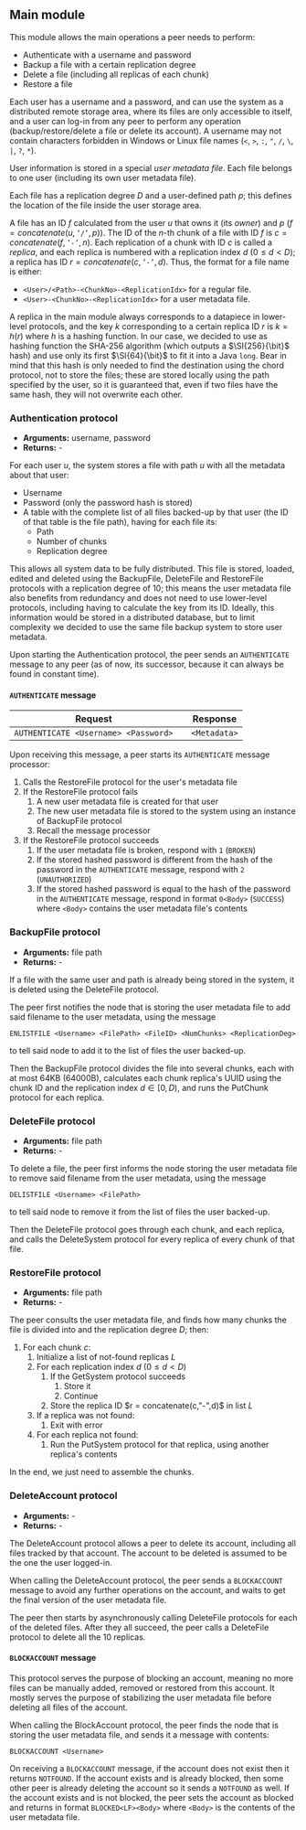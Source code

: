 ## Main module

This module allows the main operations a peer needs to perform:

- Authenticate with a username and password
- Backup a file with a certain replication degree
- Delete a file (including all replicas of each chunk)
- Restore a file

Each user has a username and a password, and can use the system as a distributed remote storage area, where its files are only accessible to itself, and a user can log-in from any peer to perform any operation (backup/restore/delete a file or delete its account). A username may not contain characters forbidden in Windows or Linux file names (`<`, `>`, `:`, `"`, `/`, `\`, `|`, `?`, `*`).

User information is stored in a special *user metadata file*. Each file belongs to one user (including its own user metadata file).

Each file has a replication degree $D$ and a user-defined path $p$; this defines the location of the file inside the user storage area.

A file has an ID $f$ calculated from the user $u$ that owns it (its *owner*) and $p$ ($f = concatenate(u, \texttt{'/'}, p))$. The ID of the $n$-th chunk of a file with ID $f$ is $c = concatenate(f, \texttt{'-'}, n)$. Each replication of a chunk with ID $c$ is called a *replica*, and each replica is numbered with a replication index $d$ ($0 ≤ d < D$); a replica has ID $r = concatenate(c, \texttt{'-'}, d)$. Thus, the format for a file name is either:

- `<User>/<Path>-<ChunkNo>-<ReplicationIdx>` for a regular file.
- `<User>-<ChunkNo>-<ReplicationIdx>` for a user metadata file.

A replica in the main module always corresponds to a datapiece in lower-level protocols, and the key $k$ corresponding to a certain replica ID $r$ is $k = h(r)$ where $h$ is a hashing function. In our case, we decided to use as hashing function the SHA-256 algorithm (which outputs a $\SI{256}{\bit}$ hash) and use only its first $\SI{64}{\bit}$ to fit it into a Java `long`. Bear in mind that this hash is only needed to find the destination using the chord protocol, not to store the files; these are stored locally using the path specified by the user, so it is guaranteed that, even if two files have the same hash, they will not overwrite each other.

### Authentication protocol

- **Arguments:** username, password
- **Returns:** -

For each user $u$, the system stores a file with path $u$ with all the metadata about that user:

- Username
- Password (only the password hash is stored)
- A table with the complete list of all files backed-up by that user (the ID of that table is the file path), having for each file its:
  - Path
  - Number of chunks
  - Replication degree

This allows all system data to be fully distributed. This file is stored, loaded, edited and deleted using the BackupFile, DeleteFile and RestoreFile protocols with a replication degree of 10; this means the user metadata file also benefits from redundancy and does not need to use lower-level protocols, including having to calculate the key from its ID. Ideally, this information would be stored in a distributed database, but to limit complexity we decided to use the same file backup system to store user metadata.

Upon starting the Authentication protocol, the peer sends an `AUTHENTICATE` message to any peer (as of now, its successor, because it can always be found in constant time).

#### `AUTHENTICATE` message

| **Request**                          | | **Response** |
|--------------------------------------|-|--------------|
| `AUTHENTICATE <Username> <Password>` | | `<Metadata>` |

Upon receiving this message, a peer starts its `AUTHENTICATE` message processor:

1. Calls the RestoreFile protocol for the user's metadata file
2. If the RestoreFile protocol fails
   1. A new user metadata file is created for that user
   2. The new user metadata file is stored to the system using an instance of BackupFile protocol
   3. Recall the message processor
3. If the RestoreFile protocol succeeds
   1. If the user metadata file is broken, respond with `1` (`BROKEN`)
   2. If the stored hashed password is different from the hash of the password in the `AUTHENTICATE` message, respond with `2` (`UNAUTHORIZED`)
   3. If the stored hashed password is equal to the hash of the password in the `AUTHENTICATE` message, respond in format `0<Body>` (`SUCCESS`) where `<Body>` contains the user metadata file's contents

### BackupFile protocol

- **Arguments:** file path
- **Returns:** -

If a file with the same user and path is already being stored in the system, it is deleted using the DeleteFile protocol.

The peer first notifies the node that is storing the user metadata file to add said filename to the user metadata, using the message

```
ENLISTFILE <Username> <FilePath> <FileID> <NumChunks> <ReplicationDeg>
```

to tell said node to add it to the list of files the user backed-up.

Then the BackupFile protocol divides the file into several chunks, each with at most 64KB (64000B), calculates each chunk replica's UUID using the chunk ID and the replication index $d \in [0, D)$, and runs the PutChunk protocol for each replica.

### DeleteFile protocol

- **Arguments:** file path
- **Returns:** -

To delete a file, the peer first informs the node storing the user metadata file to remove said filename from the user metadata, using the message

```
DELISTFILE <Username> <FilePath>
```

to tell said node to remove it from the list of files the user backed-up.

Then the DeleteFile protocol goes through each chunk, and each replica, and calls the DeleteSystem protocol for every replica of every chunk of that file.

### RestoreFile protocol

- **Arguments:** file path
- **Returns:** -

The peer consults the user metadata file, and finds how many chunks the file is divided into and the replication degree $D$; then:

1. For each chunk $c$:
   1. Initialize a list of not-found replicas $L$
   2. For each replication index $d$ ($0 ≤ d < D$)
      1. If the GetSystem protocol succeeds
         1. Store it
         2. Continue
      2. Store the replica ID $r = concatenate(c,"-",d)$ in list $L$
   3. If a replica was not found:
      1. Exit with error
   4. For each replica not found:
      1. Run the PutSystem protocol for that replica, using another replica's contents

In the end, we just need to assemble the chunks.

### DeleteAccount protocol

- **Arguments:** -
- **Returns:** -

The DeleteAccount protocol allows a peer to delete its account, including all files tracked by that account. The account to be deleted is assumed to be the one the user logged-in.

When calling the DeleteAccount protocol, the peer sends a `BLOCKACCOUNT` message to avoid any further operations on the account, and waits to get the final version of the user metadata file.

The peer then starts by asynchronously calling DeleteFile protocols for each of the deleted files. After they all succeed, the peer calls a DeleteFile protocol to delete all the 10 replicas.

#### `BLOCKACCOUNT` message

This protocol serves the purpose of blocking an account, meaning no more files can be manually added, removed or restored from this account. It mostly serves the purpose of stabilizing the user metadata file before deleting all files of the account.

When calling the BlockAccount protocol, the peer finds the node that is storing the user metadata file, and sends it a message with contents:

```
BLOCKACCOUNT <Username>
```

On receiving a `BLOCKACCOUNT` message, if the account does not exist then it returns `NOTFOUND`. If the account exists and is already blocked, then some other peer is already deleting the account so it sends a `NOTFOUND` as well. If the account exists and is not blocked, the peer sets the account as blocked and returns in format `BLOCKED<LF><Body>` where `<Body>` is the contents of the user metadata file.
